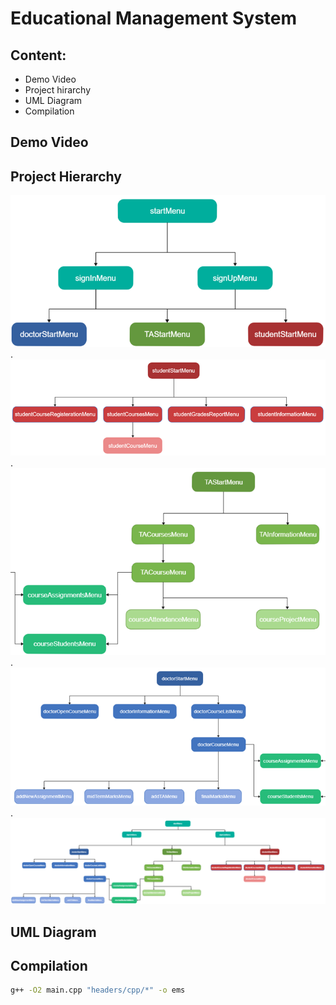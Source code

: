 # Educational Management System
 

## Content: 
- Demo Video
- Project hirarchy
- UML Diagram
- Compilation



## Demo Video


## Project Hierarchy 
![Picture 1](assets/Picture1.png)  
.
&nbsp;
![Picture 2](assets/Picture2.png)  
.
&nbsp;
![Picture 3](assets/Picture3.png)  
.
&nbsp;
![Picture 4](assets/Picture4.png)  
.
&nbsp;
![Picture 5](assets/Picture5.png)  

## UML Diagram


## Compilation

```sh
g++ -O2 main.cpp "headers/cpp/*" -o ems
```
